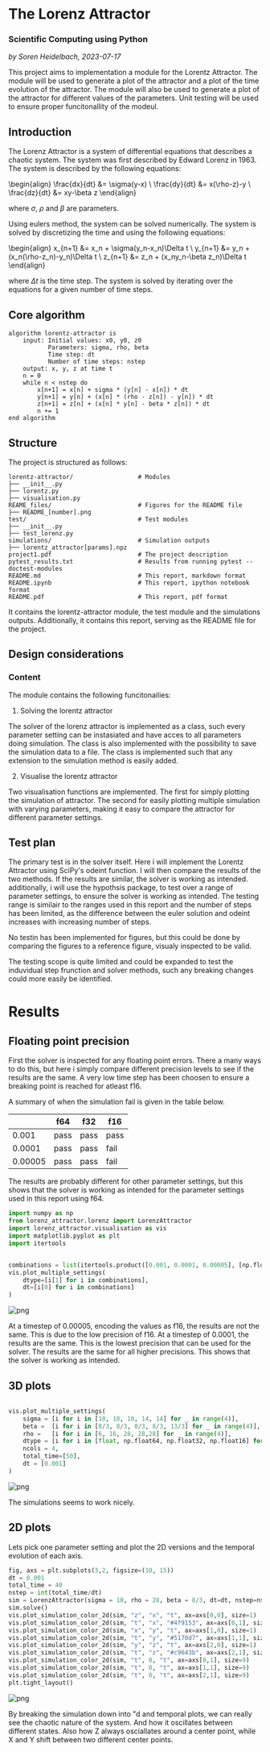 # The Lorenz Attractor
### Scientific Computing using Python
*by Soren Heidelbach, 2023-07-17*

This project aims to implementation a module for the Lorentz Attractor. The module will be used to generate a plot of the attractor and a plot of the time evolution of the attractor. The module will also be used to generate a plot of the attractor for different values of the parameters. Unit testing will be used to ensure proper funcitonallity of the modeul.

## Introduction

The Lorenz Attractor is a system of differential equations that describes a chaotic system. The system was first described by Edward Lorenz in 1963. The system is described by the following equations:

\begin{align}
\frac{dx}{dt} &= \sigma(y-x) \\
\frac{dy}{dt} &= x(\rho-z)-y \\
\frac{dz}{dt} &= xy-\beta z
\end{align}

where $\sigma$, $\rho$ and $\beta$ are parameters.


Using eulers method, the system can be solved numerically. The system is solved by discretizing the time and using the following equations:

\begin{align}
x_{n+1} &= x_n + \sigma(y_n-x_n)\Delta t \\
y_{n+1} &= y_n + (x_n(\rho-z_n)-y_n)\Delta t \\
z_{n+1} &= z_n + (x_ny_n-\beta z_n)\Delta t
\end{align}

where $\Delta t$ is the time step.  The system is solved by iterating over the equations for a given number of time steps.





## Core algorithm

```
algorithm lorentz-attractor is
    input: Initial values: x0, y0, z0
           Parameters: sigma, rho, beta
           Time step: dt
           Number of time steps: nstep
    output: x, y, z at time t
    n = 0
    while n < nstep do
        x[n+1] = x[n] + sigma * (y[n] - x[n]) * dt
        y[n+1] = y[n] + (x[n] * (rho - z[n]) - y[n]) * dt
        z[n+1] = z[n] + (x[n] * y[n] - beta * z[n]) * dt
        n += 1
end algorithm
```

## Structure

The project is structured as follows:

```
lorentz-attractor/                  # Modules
├── __init__.py
├── lorentz.py
├── visualisation.py
REAME_files/                        # Figures for the README file
├── README_[number].png
test/                               # Test modules
├── __init__.py
├── test_lorenz.py
simulations/                        # Simulation outputs
├── lorentz_attractor[params].npz
project1.pdf                        # The project description
pytest_results.txt                  # Results from running pytest --doctest-modules
README.md                           # This report, markdown format
README.ipynb                        # This report, ipython notebook format
README.pdf                          # This report, pdf format
```

It contains the lorentz-attractor module, the test module and the simulations outputs. Additionally, it contains this report, serving as the README file for the project. 

## Design considerations

### Content
The module contains the following funcitonailies:

1. Solving the lorentz attractor

The solver of the lorenz attractor is implemented as a class, such every parameter setting can be instasiated and have acces to all parameters doing simulation.
The class is also implemented with the possibility to save the simulation data to a file. The class is implemented such that any extension to the simulation method is easily added. 

2. Visualise the lorentz attractor
  
Two visualisation functions are implemented. The first for simply plotting the simulation of attractor. The second for easily plotting multiple simulation with varying parameters, making it easy to compare the attractor for different parameter settings.



## Test plan    

The primary test is in the solver itself. Here i will implement the Lorentz Attractor using SciPy's odeint function. I will then compare the results of the two methods. If the results are similar, the solver is working as intended. additionally, i will use the hypothsis package, to test over a range of parameter settings, to ensure the solver is working as intended. The testing range is similair to the ranges used in this report and the number of steps has been limited, as the difference between the euler solution and odeint increases with increasing number of steps.

No testin has been implemented for figures, but this could be done by comparing the figures to a reference figure, visualy inspected to be valid.

The testing scope is quite limited and could be expanded to test the induvidual step frunction and solver methods, such any breaking changes could more easily be identified.

# Results

## Floating point precision

First the solver is inspected for any floating point errors. There a many ways to do this, but here i simply compare different precision levels to see if the results are the same. A very low time step has been choosen to ensure a breaking point is reached for atleast f16.

A summary of when the simulation fail is given in the table below. 

|     |  f64   |  f32  |   f16|
| -------- | -------- | -------- | -------- |
| 0.001 |  pass  |  pass  |  pass  |
| 0.0001 |  pass  |  pass  |  fail  |
| 0.00005 |  pass  |  pass  |  fail  |

The results are probably different for other parameter settings, but this shows that the solver is working as intended for the parameter settings used in this report using f64.


```python
import numpy as np
from lorenz_attractor.lorenz import LorenzAttractor
import lorenz_attractor.visualisation as vis
import matplotlib.pyplot as plt
import itertools
```


```python

combinations = list(itertools.product([0.001, 0.0001, 0.00005], [np.float64, np.float32, np.float16]))
vis.plot_multiple_settings(
    dtype=[i[1] for i in combinations],
    dt=[i[0] for i in combinations]
)
```


    
![png](README_files/README_6_0.png)
    


At a timestep of 0.00005, encoding the values as f16, the results are not the same. This is due to the low precision of f16. At a timestep of 0.0001, the results are the same. This is the lowest precision that can be used for the solver. The results are the same for all higher precisions. This shows that the solver is working as intended.

## 3D plots


```python

vis.plot_multiple_settings(
    sigma = [i for i in [10, 10, 10, 14, 14] for _ in range(4)],
    beta =  [i for i in [8/3, 8/3, 8/3, 8/3, 13/3] for _ in range(4)],
    rho =   [i for i in [6, 16, 28, 28,28] for _ in range(4)],
    dtype = [i for i in [float, np.float64, np.float32, np.float16] for _ in range(5)], 
    ncols = 4,
    total_time=[50],
    dt = [0.001]
)
```


    
![png](README_files/README_8_0.png)
    


The simulations seems to work nicely. 


## 2D plots 

Lets pick one parameter setting and plot the 2D versions and the temporal evolution of each axis. 


```python
fig, axs = plt.subplots(3,2, figsize=(10, 15))
dt = 0.001
total_time = 40
nstep = int(total_time/dt)
sim = LorenzAttractor(sigma = 10, rho = 28, beta = 8/3, dt=dt, nstep=nstep)
sim.solve()
vis.plot_simulation_color_2d(sim, "z", "x", "t", ax=axs[0,0], size=1)
vis.plot_simulation_color_2d(sim, "t", "x", "#4f9153", ax=axs[0,1], size=0.5, label = "z")
vis.plot_simulation_color_2d(sim, "x", "y", "t", ax=axs[1,0], size=1)
vis.plot_simulation_color_2d(sim, "t", "y", "#5170d7", ax=axs[1,1], size=0.5, label = "x")
vis.plot_simulation_color_2d(sim, "y", "z", "t", ax=axs[2,0], size=1)
vis.plot_simulation_color_2d(sim, "t", "z", "#c9643b", ax=axs[2,1], size=0.5, label = "y")
vis.plot_simulation_color_2d(sim, "t", 0, "t", ax=axs[0,1], size=9)
vis.plot_simulation_color_2d(sim, "t", 0, "t", ax=axs[1,1], size=9)
vis.plot_simulation_color_2d(sim, "t", 0, "t", ax=axs[2,1], size=9)
plt.tight_layout()
```


    
![png](README_files/README_10_0.png)
    


By breaking the simulation down into "d and temporal plots, we can really see the chaotic nature of the system. And how it oscillates between different states. Also how Z always osciallates around a center point, while X and Y shift between two different center points.


